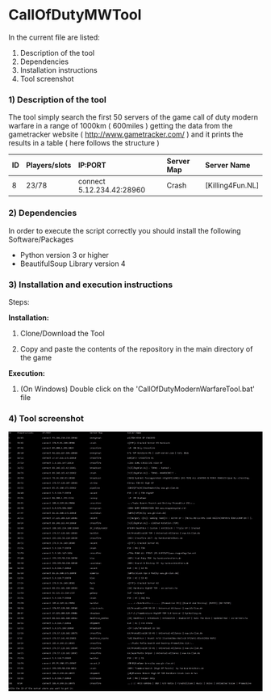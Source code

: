 <h1> CallOfDutyMWTool </h1>
In the current file are listed:
	
1. Description of the tool
2. Dependencies
3. Installation instructions
4. Tool screenshot


<h3>1) Description of the tool</h3>

The tool simply search the first 50 servers of the game call of duty modern warfare in a range of 1000km ( 600miles ) getting the data from the gametracker website ( http://www.gametracker.com/ ) and it prints the results in a table ( here follows the structure )

|ID	| Players/slots |IP:PORT		          |Server Map       |Server Name						      	      |
|:-------|:-------------|:--------------------------------|:----------------|:------------------------------------------------------------------------|
|8|23/78|connect 5.12.234.42:28960|Crash|[Killing4Fun.NL]|

<h3>2) Dependencies</h3>
In order to execute the script correctly you should install the following Software/Packages

- Python version 3 or higher
- BeautifulSoup Library version 4

<h3>3) Installation and execution instructions</h3>

Steps:

<b>Installation:</b>

1. Clone/Download the Tool

2. Copy and paste the contents of the repository in the main directory of the game

<b>Execution:</b>

1. (On Windows) Double click on the 'CallOfDutyModernWarfareTool.bat' file

<h3>4) Tool screenshot </h3>

![alt text][screenshot]

[screenshot]: https://github.com/Nixsr/CallOfDutyMWTool/blob/master/images/CallOfDutyMWTool.jpg "Tool's screenshot_00"

